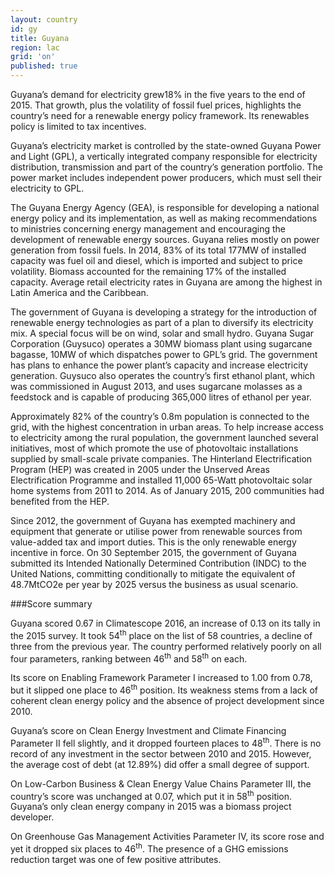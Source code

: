 ```yaml
---
layout: country
id: gy
title: Guyana
region: lac
grid: 'on'
published: true
---
```


Guyana’s demand for electricity grew18% in the five years to the end of 2015. That growth, plus the volatility of fossil fuel prices, highlights the country’s need for a renewable energy policy framework. Its renewables policy is limited to tax incentives. 

Guyana’s electricity market is controlled by the state-owned Guyana Power and Light (GPL), a vertically integrated company responsible for electricity distribution, transmission and part of the country’s generation portfolio. The power market includes independent power producers, which must sell their electricity to GPL.

The Guyana Energy Agency (GEA), is responsible for developing a national energy policy and its implementation, as well as making recommendations to ministries concerning energy management and encouraging the development of renewable energy sources. Guyana relies mostly on power generation from fossil fuels. In 2014, 83% of its total 177MW of installed capacity was fuel oil and diesel, which is imported and subject to price volatility. Biomass accounted for the remaining 17% of the installed capacity. Average retail electricity rates in Guyana are among the highest in Latin America and the Caribbean.

The government of Guyana is developing a strategy for the introduction of renewable energy technologies as part of a plan to diversify its electricity mix. A special focus will be on wind, solar and small hydro.
Guyana Sugar Corporation (Guysuco) operates a 30MW biomass plant using sugarcane bagasse, 10MW of which dispatches power to GPL’s grid. The government has plans to enhance the power plant’s capacity and increase electricity generation. Guysuco also operates the country’s first ethanol plant, which was commissioned in August 2013, and uses sugarcane molasses as a feedstock and is capable of producing 365,000 litres of ethanol per year.

Approximately 82% of the country’s 0.8m population is connected to the grid, with the highest concentration in urban areas. To help increase access to electricity among the rural population, the government launched several initiatives, most of which promote the use of photovoltaic installations supplied by small-scale private companies. The Hinterland Electrification Program (HEP) was created in 2005 under the Unserved Areas Electrification Programme and installed 11,000 65-Watt photovoltaic solar home systems from 2011 to 2014. As of January 2015, 200 communities had benefited from the HEP.

Since 2012, the government of Guyana has exempted machinery and equipment that generate or utilise power from renewable sources from value-added tax and import duties. This is the only renewable energy incentive in force.
On 30 September 2015, the government of Guyana submitted its Intended Nationally Determined Contribution (INDC) to the United Nations, committing conditionally to mitigate the equivalent of 48.7MtCO2e per year by 2025 versus the business as usual scenario.


###Score summary 

Guyana scored 0.67 in Climatescope 2016, an increase of 0.13 on its tally in the 2015 survey. It took 54<sup>th</sup> place on the list of 58 countries, a decline of three from the previous year. The country performed relatively poorly on all four parameters, ranking between 46<sup>th</sup> and 58<sup>th</sup> on each.

Its score on Enabling Framework Parameter I increased to 1.00 from 0.78, but it slipped one place to 46<sup>th</sup> position. Its weakness stems from a lack of coherent clean energy policy and the absence of project development since 2010.

Guyana’s score on Clean Energy Investment and Climate Financing Parameter II fell slightly, and it dropped fourteen places to 48<sup>th</sup>. There is no record of any investment in the sector between 2010 and 2015. However, the average cost of debt (at 12.89%) did offer a small degree of support. 

On Low-Carbon Business & Clean Energy Value Chains Parameter III, the country’s score was unchanged at 0.07, which put it in 58<sup>th</sup> position. Guyana’s only clean energy company in 2015 was a biomass project developer.

On Greenhouse Gas Management Activities Parameter IV, its score rose and yet it dropped six places to 46<sup>th</sup>. The presence of a GHG emissions reduction target was one of few positive attributes.
